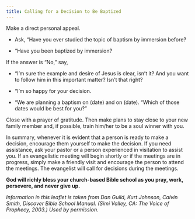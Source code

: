 ```yaml
---
title: Calling for a Decision to Be Baptized
---
```


Make a direct personal appeal.

- Ask, “Have you ever studied the topic of baptism by immersion before?

- “Have you been baptized by immersion?

If the answer is “No,” say,

- “I’m sure the example and desire of Jesus is clear, isn’t it? And you want to follow him in this important matter? Isn’t that right?

- “I’m so happy for your decision.

- “We are planning a baptism on (date) and on (date). “Which of those dates would be best for you?”

Close with a prayer of gratitude. Then make plans to stay close to your new family member and, if possible, train him/her to be a soul winner with you.

In summary, whenever it is evident that a person is ready to make a decision, encourage them yourself to make the decision. If you need assistance, ask your pastor or a person experienced in visitation to assist you. If an evangelistic meeting will begin shortly or if the meetings are in progress, simply make a friendly visit and encourage the person to attend the meetings. The evangelist will call for decisions during the meetings.

**God will richly bless your church-based Bible school as you pray, work, persevere, and never give up.**

_Information in this leaflet is taken from Dan Guild, Kurt Johnson, Calvin Smith, Discover Bible School Manual. (Simi Valley, CA: The Voice of Prophecy, 2003.) Used by permission._